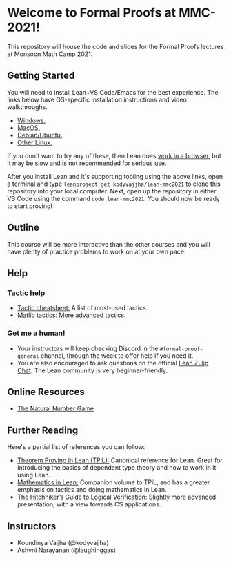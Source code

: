 # Welcome to Formal Proofs at MMC-2021!

This repository will house the code and slides for the Formal Proofs lectures at Monsoon Math Camp 2021. 

## Getting Started

You will need to install Lean+VS Code/Emacs for the best experience. The links below have OS-specific installation instructions and video walkthroughs. 

* [Windows.](https://leanprover-community.github.io/install/windows.html)
* [MacOS.](https://leanprover-community.github.io/install/macos.html)
* [Debian/Ubuntu.](https://leanprover-community.github.io/install/debian.html)
* [Other Linux.](https://leanprover-community.github.io/install/linux.html)

If you don't want to try any of these, then Lean does [work in a browser](https://leanprover-community.github.io/lean-web-editor/), but it may be slow and is not recommended for serious use.

After you install Lean and it's supporting tooling using the above links, open a terminal and type `leanproject get kodyvajjha/lean-mmc2021` to clone this repository into your local computer. Next, open up the repository in either VS Code using the command `code lean-mmc2021`. You should now be ready to start proving!

## Outline

This course will be more interactive than the other courses and you will have plenty of practice problems to work on at your own pace. 

## Help

### Tactic help

* [Tactic cheatsheet:](https://leanprover-community.github.io//img/lean-tactics.pdf) A list of most-used tactics.
* [Matlib tactics:](https://leanprover-community.github.io/mathlib_docs/tactics.html) More advanced tactics.

### Get me a human!

* Your instructors will keep checking Discord in the `#formal-proof-general` channel, through the week to offer help if you need it. 
* You are also encouraged to ask questions on the official [Lean Zulip Chat](https://leanprover.zulipchat.com). The Lean community is very beginner-friendly.

## Online Resources

* [The Natural Number Game](https://www.ma.imperial.ac.uk/~buzzard/xena/natural_number_game/)


## Further Reading

Here's a partial list of references you can follow:

* [Theorem Proving in Lean (TPiL):](https://leanprover.github.io/theorem_proving_in_lean/) Canonical reference for Lean. Great for introducing the basics of dependent type theory and how to work in it using Lean. 
* [Mathematics in Lean:](https://leanprover-community.github.io/mathematics_in_lean/) Companion volume to TPiL, and has a greater emphasis on tactics and doing mathematics in Lean.
* [The Hitchhiker’s Guide to Logical Verification:](https://raw.githubusercontent.com/blanchette/logical_verification_2020/master/hitchhikers_guide.pdf) Slightly more advanced presentation, with a view towards CS applications.


## Instructors

* Koundinya Vajjha (@kodyvajjha)
* Ashvni Narayanan (@laughinggas)
